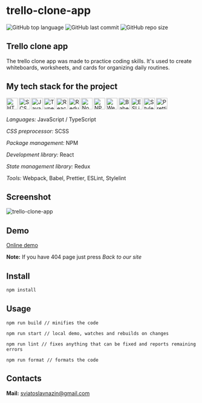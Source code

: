 # trello-clone-app

 ![GitHub top language][top-language-url]
 ![GitHub last commit][last-commit-url]
 ![GitHub repo size][repo-size-url]
## Trello clone app

The trello clone app was made to practice coding skills. It's used to create whiteboards, worksheets, and cards for organizing daily routines.

## My tech stack for the project

<img align="left" alt="HTML5" width="30px" src="https://user-images.githubusercontent.com/75265938/138240406-e4555a73-7bb4-46db-ac62-103ba84f1230.png" />
<img align="left" alt="SCSS" width="30px" src="https://user-images.githubusercontent.com/75265938/138240403-adbd92b7-733a-42d0-9aa8-7dac677411d8.png" />
<img align="left" alt="JavaScript" width="30px" src="https://user-images.githubusercontent.com/75265938/138240399-95bc3203-c06c-44c0-849b-3c077a8147b3.png" />
<img align="left" alt="TypeScript" width="30px" src="https://user-images.githubusercontent.com/75265938/138240383-029fffce-267d-47ee-9e1a-b3a32325081d.png" />
<img align="left" alt="ReactJS" width="30px" src="https://user-images.githubusercontent.com/75265938/138240359-ed0b9ce7-e6d0-486c-bf3c-c494bcb153b4.png" />
<img align="left" alt="Redux" width="30px" src="https://user-images.githubusercontent.com/75265938/138240307-2d7c6c0f-1915-4f7f-8825-89fbaac3928a.png" />
<img align="left" alt="NodeJS" width="30px" src="https://user-images.githubusercontent.com/75265938/138240370-5cf1a91a-8f73-428e-a4d1-1854db834212.png" />
<img align="left" alt="NPM" width="30px" src="https://user-images.githubusercontent.com/75265938/138240377-62422349-6c37-40e5-8329-1796396e79de.png" />
<img align="left" alt="Webpack" width="30px" src="https://user-images.githubusercontent.com/75265938/138240364-0687fa9c-606c-4883-ba0d-5c0991b01b6c.png" />
<img align="left" alt="Babel" width="30px" src="https://user-images.githubusercontent.com/75265938/138240283-d870550d-2c78-4404-a640-7ed0c6ef1882.png" />
<img align="left" alt="ESLint" width="30px" src="https://user-images.githubusercontent.com/75265938/138240289-3d5593ad-ba76-4e07-8e6b-100d17be2aee.png" />
<img align="left" alt="Stylelint" width="30px" src="https://user-images.githubusercontent.com/75265938/138240273-213f4378-e9b9-4693-b91b-583b298a30d4.png" />
<img align="left" alt="Prettier" width="30px" src="https://user-images.githubusercontent.com/75265938/138238713-7e0049bf-3337-4aba-b261-3dd64e4952ea.png" />


</br>
</br>

*Languages:* JavaScript / TypeScript

*CSS preprocessor:* SCSS

*Package management:* NPM

*Development library:* React

*State management library:* Redux

*Tools:* Webpack, Babel, Prettier, ESLint, Stylelint

## Screenshot
![trello-clone-app](https://user-images.githubusercontent.com/75265938/138254462-7fba4ec2-fc8e-49d9-9e22-dda517f4c4fd.gif)

## Demo
[Online demo](https://cv9t-trello-app.netlify.app/)

**Note:** If you have 404 page just press *Back to our site*

## Install
```js
npm install
```

## Usage

```
npm run build // minifies the code

npm run start // local demo, watches and rebuilds on changes

npm run lint // fixes anything that can be fixed and reports remaining errors

npm run format // formats the code
```

## Contacts
**Mail:** sviatoslavnazin@gmail.com 



[top-language-url]: https://img.shields.io/github/languages/top/cv9t/trello-clone-app?logo=TypeScript&style=for-the-badge
[last-commit-url]: https://img.shields.io/github/last-commit/cv9t/trello-clone-app?style=for-the-badge
[repo-size-url]: https://img.shields.io/github/repo-size/cv9t/trello-clone-app?color=sucess&style=for-the-badge